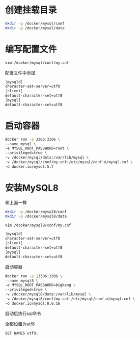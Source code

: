 # 创建挂载目录

```sh
mkdir -p /docker/mysql/conf
mkdir -p /docker/mysql/data
```

# 编写配置文件

```sh
vim /docker/mysql/conf/my.cnf
```

配置文件中添加

```sh
[mysqld]
character-set-server=utf8
[client]
default-character-set=utf8
[mysql]
default-character-set=utf8
```

# 启动容器

```sh
docker run -p 3306:3306 \
--name mysql \
-e MYSQL_ROOT_PASSWORD=root \
--privileged=true \
-v /docker/mysql/data:/var/lib/mysql \
-v /docker/mysql/conf/my.cnf:/etc/mysql/conf.d/mysql.cnf \
-d docker.io/mysql:5.7
```

# 安装MySQL8

和上面一样

```sh
mkdir -p /docker/mysql8/conf
mkdir -p /docker/mysql8/data

vim /docker/mysql8/conf/my.cnf
```

```sh
[mysqld]
character-set-server=utf8
[client]
default-character-set=utf8
[mysql]
default-character-set=utf8
```

启动容器

```sh
docker run -p 13306:3306 \
--name mysql8 \
-e MYSQL_ROOT_PASSWORD=bigkang \
--privileged=true \
-v /docker/mysql8/data:/var/lib/mysql \
-v /docker/mysql8/conf/my.cnf:/etc/mysql/conf.d/mysql.cnf \
-d docker.io/mysql:8.0.16
```

启动后执行sql命令

全都设置为utf8

```
SET NAMES utf8;
```

